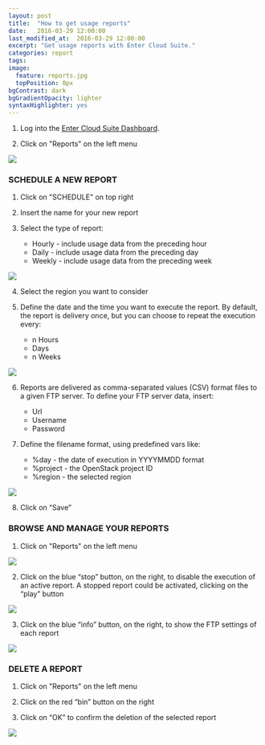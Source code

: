 ```yaml
---
layout: post
title:  "How to get usage reports"
date:   2016-03-29 12:00:00
last_modified_at:  2016-03-29 12:00:00
excerpt: "Get usage reports with Enter Cloud Suite."
categories: report
tags:
image:
  feature: reports.jpg
  topPosition: 0px
bgContrast: dark
bgGradientOpacity: lighter
syntaxHighlighter: yes
---
```

1. Log into the <a href="https://dashboard.entercloudsuite.com" target="_blank">Enter Cloud Suite Dashboard</a>.

2. Click on "Reports" on the left menu
<img class="responsive-guide-img" src="{{ site.baseurl_posts_img }}ecs-reports-01.png">

### SCHEDULE A NEW REPORT

1. Click on "SCHEDULE" on top right

2. Insert the name for your new report

3. Select the type of report:
    * Hourly - include usage data from the preceding hour
    * Daily - include usage data from the preceding day
    * Weekly - include usage data from the preceding week
<img class="responsive-guide-img" src="{{ site.baseurl_posts_img }}ecs-reports-02.png">

4. Select the region you want to consider

5. Define the date and the time you want to execute the report. By default, the report is delivery once, but you can choose to repeat the execution every:
    * n Hours
    * Days
    * n Weeks 
<img class="responsive-guide-img" src="{{ site.baseurl_posts_img }}ecs-reports-03.png">

6. Reports are delivered as comma-separated values (CSV) format files to a given FTP server. To define your FTP server data, insert:
    * Url
    * Username
    * Password

7. Define the filename format, using predefined vars like:
    * %day - the date of execution in YYYYMMDD format
    * %project - the OpenStack project ID
    * %region - the selected region
<img class="responsive-guide-img" src="{{ site.baseurl_posts_img }}ecs-reports-04.png">

8. Click on “Save”

### BROWSE AND MANAGE YOUR REPORTS

1. Click on "Reports" on the left menu
<img class="responsive-guide-img" src="{{ site.baseurl_posts_img }}ecs-reports-05.png">

2. Click on the blue “stop” button, on the right, to disable the execution of an active report. A stopped report could be activated, clicking on the “play” button
<img class="responsive-guide-img" src="{{ site.baseurl_posts_img }}ecs-reports-06.png">

3. Click on the blue “info” button, on the right, to show the FTP settings of each report
<img class="responsive-guide-img" src="{{ site.baseurl_posts_img }}ecs-reports-07.png">

### DELETE A REPORT

1. Click on "Reports" on the left menu

2. Click on the red “bin” button on the right

3. Click on “OK” to confirm the deletion of the selected report
<img class="responsive-guide-img" src="{{ site.baseurl_posts_img }}ecs-reports-08.png">